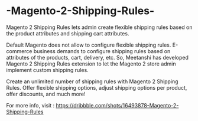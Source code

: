 # -Magento-2-Shipping-Rules-
 Magento 2 Shipping Rules lets admin create flexible shipping rules based on the product attributes and shipping cart attributes.  
 
 Default Magento does not allow to configure flexible shipping rules. E-commerce business demands to configure shipping rules based on attributes of the products, cart, delivery, etc. So, Meetanshi has developed Magento 2 Shipping Rules extension to let the Magento 2 store admin implement custom shipping rules. 
 
Create an unlimited number of shipping rules with Magento 2 Shipping Rules. Offer flexible shipping options, adjust shipping options per product, offer discounts, and much more! 

For more info, visit : https://dribbble.com/shots/16493878-Magento-2-Shipping-Rules
